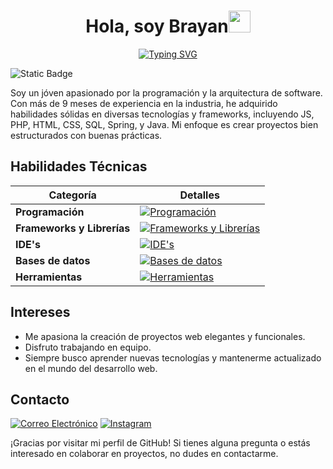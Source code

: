 
<h1 align="center"><b>Hola, soy Brayan</b><img src="https://media.giphy.com/media/hvRJCLFzcasrR4ia7z/giphy.gif" width="35"></h1>

<div style="text-align:center;">

<a href="https://git.io/typing-svg"><img src="https://readme-typing-svg.demolab.com?font=Fira+Code&pause=1000&color=02A8F7&random=false&width=500&lines=Software+analysis+and+development+student;Passionate+about+technical+excellence;Love+learning+and+sharing+knowledge;Creatively+and+precisely+solves+problems" alt="Typing SVG" /></a>

</div>


![Static Badge](https://img.shields.io/badge/Neiva%2C%20Huila-yellow?logo=googlemaps&logoColor=white&label=Colombia&labelColor=blue&color=yellow)

Soy un jóven apasionado por la programación y la arquitectura de software. Con más de 9 meses de experiencia en la industria, he adquirido habilidades sólidas en diversas tecnologías y frameworks, incluyendo JS, PHP, HTML, CSS, SQL, Spring, y Java. Mi enfoque es crear proyectos bien estructurados con buenas prácticas.

## Habilidades Técnicas

| **Categoría**         | **Detalles**                                                                                                                                           |
|-----------------------|--------------------------------------------------------------------------------------------------------------------------------------------------------|
| **Programación**      | [![Programación](https://skillicons.dev/icons?i=java,js,cs,html,php&perline=5)](https://skillicons.dev)                                               |
| **Frameworks y Librerías** | [![Frameworks y Librerías](https://skillicons.dev/icons?i=spring,bootstrap&perline=5)](https://skillicons.dev)              |
| **IDE's**             | [![IDE's](https://skillicons.dev/icons?i=visualstudio,androidstudio,vs&perline=5)](https://skillicons.dev)                                |
| **Bases de datos**    | [![Bases de datos](https://skillicons.dev/icons?i=mysql&perline=5)](https://skillicons.dev)                                                             |
| **Herramientas**      | [![Herramientas](https://skillicons.dev/icons?i=git,github&perline=5)](https://skillicons.dev)                                                   |

## Intereses

- Me apasiona la creación de proyectos web elegantes y funcionales.
- Disfruto trabajando en equipo.
- Siempre busco aprender nuevas tecnologías y mantenerme actualizado en el mundo del desarrollo web.
  
## Contacto

[![Correo Electrónico](https://skillicons.dev/icons?i=gmail)](mailto:chochosick8@gmail.com)
[![Instagram](https://skillicons.dev/icons?i=instagram)](https://www.instagram.com/estiven.xyz/)

¡Gracias por visitar mi perfil de GitHub! Si tienes alguna pregunta o estás interesado en colaborar en proyectos, no dudes en contactarme.
